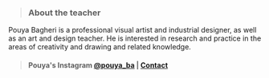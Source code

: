 > ### About the teacher
Pouya Bagheri is a professional visual artist and industrial designer, as well as an art and design teacher. He is interested in research and practice in the areas of creativity and drawing and related knowledge.

> #### Pouya's Instagram [@pouya_ba](https://www.instagram.com/pouya_ba) | [Contact](mailto:pouya.bagh@gmail.com)
